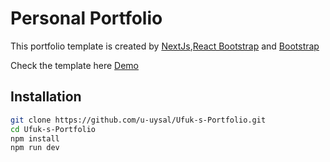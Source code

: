 # Personal Portfolio

This portfolio template is created by [NextJs](https://nextjs.org/),[React Bootstrap](https://react-bootstrap.github.io/) and [Bootstrap](https://getbootstrap.com/)

Check the template here [Demo](https://ufuk-s-portfolio.vercel.app/)

## Installation

```bash
git clone https://github.com/u-uysal/Ufuk-s-Portfolio.git
cd Ufuk-s-Portfolio
npm install
npm run dev
```


